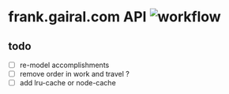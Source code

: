 # frank.gairal.com API ![workflow](https://github.com/gairal/frank-bo-node/actions/workflows/ci.yml/badge.svg)

## todo

- [ ] re-model accomplishments
- [ ] remove order in work and travel ?
- [ ] add lru-cache or node-cache
